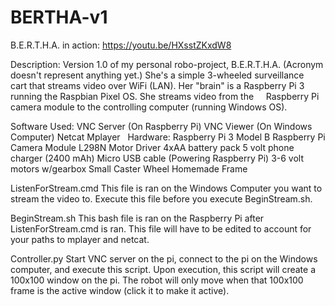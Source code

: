 # BERTHA-v1
B.E.R.T.H.A. in action:  https://youtu.be/HXsstZKxdW8


Description:
Version 1.0 of my personal robo-project, B.E.R.T.H.A. (Acronym doesn't represent anything yet.) She's a simple 3-wheeled surveillance    cart that streams video over WiFi (LAN). Her "brain" is a Raspberry Pi 3 running the Raspbian Pixel OS. She streams video from the      Raspberry Pi camera module to the controlling computer (running Windows OS).  

Software Used:
VNC Server (On Raspberry Pi)
VNC Viewer (On Windows Computer)
Netcat 
Mplayer
  
Hardware:
Raspberry Pi 3 Model B
Raspberry Pi Camera Module 
L298N Motor Driver
4xAA battery pack
5 volt phone charger (2400 mAh)
Micro USB cable (Powering Raspberry Pi)
3-6 volt motors w/gearbox
Small Caster Wheel 
Homemade Frame
  
  
  
ListenForStream.cmd
This file is ran on the Windows Computer you want to stream the video to. Execute this file before you execute BeginStream.sh. 



BeginStream.sh
This bash file is ran on the Raspberry Pi after ListenForStream.cmd is ran. This file will have to be edited to account for your paths to mplayer and netcat.



Controller.py
Start VNC server on the pi, connect to the pi on the Windows computer, and execute this script. Upon execution, this script will create a 100x100 window on the pi. The robot will only move when that 100x100 frame is the active window (click it to make it active).

